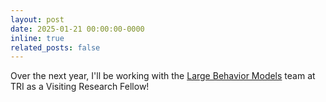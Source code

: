 ```yaml
---
layout: post
date: 2025-01-21 00:00:00-0000
inline: true
related_posts: false
---
```


Over the next year, I'll be working with the [Large Behavior
Models](https://www.tri.global/our-work/robotics) team at TRI as a Visiting
Research Fellow!